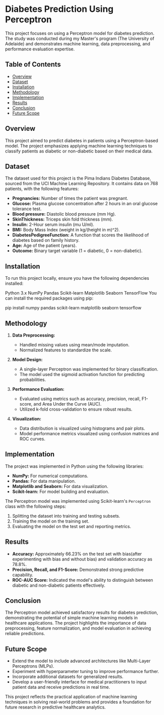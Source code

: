 # Diabetes Prediction Using Perceptron

This project focuses on using a Perceptron model for diabetes prediction. The study was conducted during my Master's program (The University of Adelaide) and demonstrates machine learning, data preprocessing, and performance evaluation expertise.

## Table of Contents

- [Overview](#overview)  
- [Dataset](#dataset)
- [Installation](#installation)
- [Methodology](#methodology)  
- [Implementation](#implementation)  
- [Results](#results)  
- [Conclusion](#conclusion)  
- [Future Scope](#future-scope)  

## Overview

This project aimed to predict diabetes in patients using a Perceptron-based model. The project emphasizes applying machine learning techniques to classify patients as diabetic or non-diabetic based on their medical data.

## Dataset

The dataset used for this project is the Pima Indians Diabetes Database, sourced from the UCI Machine Learning Repository. It contains data on 768 patients, with the following features:

- **Pregnancies:** Number of times the patient was pregnant.  
- **Glucose:** Plasma glucose concentration after 2 hours in an oral glucose tolerance test.  
- **Blood pressure:** Diastolic blood pressure (mm Hg).  
- **SkinThickness:** Triceps skin fold thickness (mm).  
- **Insulin:** 2-Hour serum insulin (mu U/ml).  
- **BMI:** Body Mass Index (weight in kg/(height in m)^2).  
- **DiabetesPedigreeFunction:** A function that scores the likelihood of diabetes based on family history.  
- **Age:** Age of the patient (years).  
- **Outcome:** Binary target variable (1 = diabetic, 0 = non-diabetic).

## Installation
To run this project locally, ensure you have the following dependencies installed:

Python 3.x
NumPy
Pandas
Scikit-learn
Matplotlib
Seaborn
TensorFlow
You can install the required packages using pip:

pip install numpy pandas scikit-learn matplotlib seaborn tensorflow


## Methodology

1. **Data Preprocessing:**  
   - Handled missing values using mean/mode imputation.  
   - Normalized features to standardize the scale.  

2. **Model Design:**  
   - A single-layer Perceptron was implemented for binary classification.  
   - The model used the sigmoid activation function for predicting probabilities.

3. **Performance Evaluation:**  
   - Evaluated using metrics such as accuracy, precision, recall, F1-score, and Area Under the Curve (AUC).  
   - Utilized k-fold cross-validation to ensure robust results.

4. **Visualization:**  
   - Data distribution is visualized using histograms and pair plots.  
   - Model performance metrics visualized using confusion matrices and ROC curves.

## Implementation

The project was implemented in Python using the following libraries:  
- **NumPy:** For numerical computations.  
- **Pandas:** For data manipulation.  
- **Matplotlib and Seaborn:** For data visualization.  
- **Scikit-learn:** For model building and evaluation.  

The Perceptron model was implemented using Scikit-learn's `Perceptron` class with the following steps:  
1. Splitting the dataset into training and testing subsets.  
2. Training the model on the training set.  
3. Evaluating the model on the test set and reporting metrics.  

## Results

- **Accuracy:** Approximately 66.23% on the test set with bias(after experimenting with bias and without bias) and validation accuracy as 78.8%.  
- **Precision, Recall, and F1-Score:** Demonstrated strong predictive capability.  
- **ROC-AUC Score:** Indicated the model's ability to distinguish between diabetic and non-diabetic patients effectively.  

## Conclusion

The Perceptron model achieved satisfactory results for diabetes prediction, demonstrating the potential of simple machine learning models in healthcare applications. The project highlights the importance of data preprocessing, feature normalization, and model evaluation in achieving reliable predictions.

## Future Scope

- Extend the model to include advanced architectures like Multi-Layer Perceptrons (MLPs).  
- Experiment with hyperparameter tuning to improve performance further.  
- Incorporate additional datasets for generalized results.  
- Develop a user-friendly interface for medical practitioners to input patient data and receive predictions in real time.

This project reflects the practical application of machine learning techniques in solving real-world problems and provides a foundation for future research in predictive healthcare analytics.

